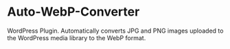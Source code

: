 # Auto-WebP-Converter
WordPress Plugin. Automatically converts JPG and PNG images uploaded to the WordPress media library to the WebP format.

